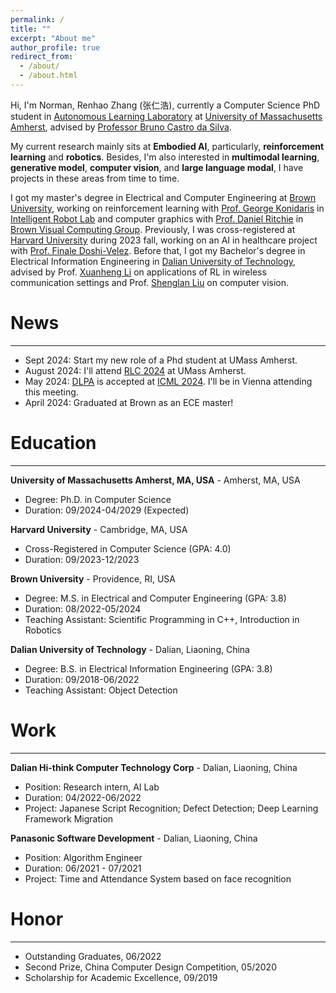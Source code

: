 ```yaml
---
permalink: /
title: ""
excerpt: "About me"
author_profile: true
redirect_from: 
  - /about/
  - /about.html
---
```


Hi, I'm Norman, Renhao Zhang (张仁浩), currently a Computer Science PhD student in [Autonomous Learning Laboratory](https://all.cs.umass.edu/) at [University of Massachusetts Amherst](https://www.umass.edu/), advised by [Professor Bruno Castro da Silva](https://people.cs.umass.edu/~bsilva/). 

My current research mainly sits at **Embodied AI**, particularly, **reinforcement learning** and **robotics**. Besides, I'm also interested in **multimodal learning**, **generative model**, **computer vision**, and **large language modal**, I have projects in these areas from time to time.

I got my master's degree in Electrical and Computer Engineering at [Brown University](https://www.brown.edu/), working on reinforcement learning with [Prof. George Konidaris](https://cs.brown.edu/people/gdk/) in [Intelligent Robot Lab](http://irl.cs.brown.edu/) and computer graphics with [Prof. Daniel Ritchie](https://dritchie.github.io/) in [Brown Visual Computing Group](https://visual.cs.brown.edu/). Previously, I was cross-registered at [Harvard University](https://www.harvard.edu/) during 2023 fall, working on an AI in healthcare project with [Prof. Finale Doshi-Velez](https://finale.seas.harvard.edu/). Before that, I got my Bachelor's degree in Electrical Information Engineering in [Dalian University of Technology](https://en.dlut.edu.cn/), advised by Prof. [Xuanheng Li](http://faculty.dlut.edu.cn/2018011001/en/index.htm) on applications of RL in wireless communication settings and Prof. [Shenglan Liu](http://faculty.dlut.edu.cn/liushenglan/en/index.htm) on computer vision.




News
======
---
- Sept 2024: Start my new role of a Phd student at UMass Amherst.
- August 2024: I'll attend [RLC 2024](https://rl-conference.cc/organizers.html) at UMass Amherst.
- May 2024: [DLPA](https://arxiv.org/abs/2404.03037) is accepted at [ICML 2024](https://icml.cc/). I'll be in Vienna attending this meeting.
- April 2024: Graduated at Brown as an ECE master!



Education
======
---
**University of Massachusetts Amherst, MA, USA** - Amherst, MA, USA
- Degree: Ph.D. in Computer Science
- Duration: 09/2024-04/2029 (Expected)

**Harvard University** - Cambridge, MA, USA
- Cross-Registered in Computer Science (GPA: 4.0)
- Duration: 09/2023-12/2023

**Brown University** - Providence, RI, USA
- Degree: M.S. in Electrical and Computer Engineering (GPA: 3.8)
- Duration: 08/2022-05/2024 
- Teaching Assistant: Scientific Programming in C++, Introduction in Robotics

**Dalian University of Technology** - Dalian, Liaoning, China
- Degree: B.S. in Electrical Information Engineering (GPA: 3.8)
- Duration: 09/2018-06/2022
- Teaching Assistant: Object Detection



Work
======
---
**Dalian Hi-think Computer Technology Corp** - Dalian, Liaoning, China
- Position: Research intern, AI Lab
- Duration: 04/2022-06/2022
- Project: Japanese Script Recognition; Defect Detection; Deep Learning Framework Migration

**Panasonic Software Development** - Dalian, Liaoning, China
- Position: Algorithm Engineer
- Duration: 06/2021 - 07/2021
- Project: Time and Attendance System based on face recognition


Honor
======
---
- Outstanding Graduates, 06/2022
- Second Prize, China Computer Design Competition, 05/2020
- Scholarship for Academic Excellence, 09/2019

